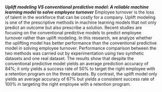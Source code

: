 ***Uplift modeling VS conventional predictive model: A reliable machine learning model to solve employee turnover***
Employee turnover is the loss of talent in the workforce that can be costly for a company. Uplift modeling is one of the prescriptive methods in machine learning models that not only predict an outcome but also prescribe a solution. Recent studies are focusing on the conventional predictive models to predict employee turnover rather than uplift modeling. In this research, we analyze whether the uplifting model has better performance than the conventional predictive model in solving employee turnover. Performance comparison between the two methods was carried out by experimentation using two synthetic datasets and one real dataset. The results show that despite the conventional predictive model yields an average prediction accuracy of 84%; it only yields a success rate of 50% to target the right employee with a retention program on the three datasets. By contrast, the uplift model only yields an average accuracy of 67% but yields a consistent success rate of 100% in targeting the right employee with a retention program.
